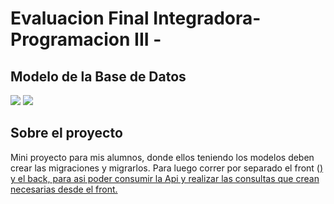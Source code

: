 # Evaluacion Final Integradora-Programacion III - 

## Modelo de la Base de Datos

<a href="#"><img src="https://img.shields.io/badge/FastApi-0.1.0-green"></a>
<a href="#"><img src="https://img.shields.io/badge/SQLAlchemy-1.4.25-blue"></a>

## Sobre el proyecto
Mini proyecto para mis alumnos, donde ellos teniendo los modelos deben crear las migraciones y migrarlos. Para luego correr por separado el front (<a href="https://github.com/matiasluceroitec/fastapi_front">) y el back, para asi poder consumir la Api y realizar las consultas que crean necesarias desde el front.
